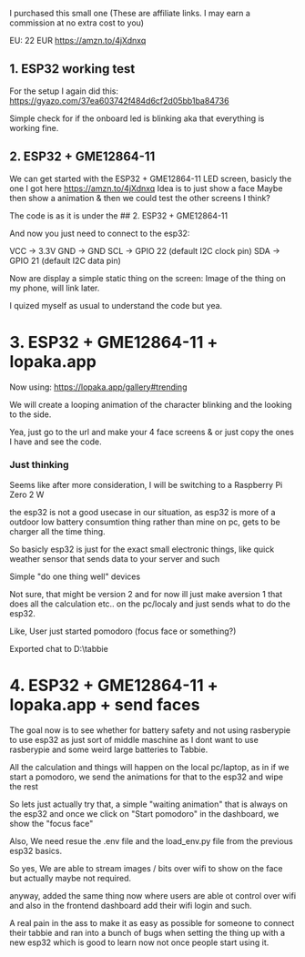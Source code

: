 I purchased this small one (These are affiliate links. I may earn a commission at no extra cost to you)

EU: 22 EUR
https://amzn.to/4jXdnxq



## 1. ESP32 working test

For the setup I again did this:
https://gyazo.com/37ea603742f484d6cf2d05bb1ba84736


Simple check for if the onboard led is blinking aka that everything is working fine.


## 2. ESP32 + GME12864-11

We can get started with the ESP32 + GME12864-11 LED screen, basicly the one I got here https://amzn.to/4jXdnxq
Idea is to just show a face
Maybe then show a animation & then we could test the other screens I think?

The code is as it is under the ## 2. ESP32 + GME12864-11

And now you just need to connect to the esp32:

VCC → 3.3V 
GND → GND
SCL → GPIO 22 (default I2C clock pin)
SDA → GPIO 21 (default I2C data pin)


Now are display a simple static thing on the screen:
Image of the thing on my phone, will link later.

I quized myself as usual to understand the code but yea.


# 3. ESP32 + GME12864-11 + lopaka.app


Now using:
https://lopaka.app/gallery#trending

We will create a looping animation of the character blinking and the looking to the side.

Yea, 
just go to the url and make your 4 face screens & or just copy the ones I have and see the code.



### Just thinking

Seems like after more consideration, I will be switching to a Raspberry Pi Zero 2 W

the esp32 is not a good usecase in our situation, as esp32 is more of a outdoor low battery consumtion thing rather than mine on pc, gets to be charger all the time thing.

So basicly esp32 is just for the exact small electronic things, like quick weather sensor that sends data to your server and such


Simple "do one thing well" devices


Not sure, that might be version 2 and for now ill just make aversion 1 that does all the calculation etc.. on the pc/localy and just sends what to do the esp32.

Like,
User just started pomodoro (focus face or something?)


Exported chat to D:\tabbie 

# 4. ESP32 + GME12864-11 + lopaka.app + send faces

The goal now is to see whether for battery safety and not using rasberypie to use esp32 as just sort of middle maschine as I dont want to use rasberypie and some weird large batteries to Tabbie.


All the calculation and things will happen on the local pc/laptop, as in if we start a pomodoro, we send the animations for that to the esp32 and wipe the rest


So lets just actually try that, a simple "waiting animation" that is always on the esp32 and once we click on "Start pomodoro" in the dashboard, we show the "focus face"


Also,
We need resue the .env file and the load_env.py file from the previous esp32 basics.



So yes,
We are able to stream images / bits over wifi to show on the face but actually maybe not required.



anyway,
added the same thing now where users are able ot control over wifi and also in the frontend dashboard add their wifi login and such.

A real pain in the ass to make it as easy as possible for someone to connect their tabbie and ran into a bunch of bugs when setting the thing up with a new esp32 which is good to learn now 
not once people start using it.





